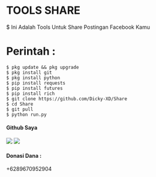 # TOOLS SHARE
$ Ini Adalah Tools Untuk Share Postingan Facebook Kamu
# Perintah :
    $ pkg update && pkg upgrade
    $ pkg install git
    $ pkg install python
    $ pip install requests
    $ pip install futures
    $ pip install rich
    $ git clone https://github.com/Dicky-XD/Share
    $ cd Share
    $ git pull
    $ python run.py

#### Github Saya
[![](https://img.shields.io/badge/Github-black?logo=Github&logoColor=black&labelColor=white)](https://www.github.com/Dicky-XD)
[![](https://img.shields.io/badge/Whatsapp-CHAT-red?logo=Whatsapp&logoColor=Brightgreen&labelColor=white)](https://wa.me/6289670952904?text=Asalamualaikum+bang)
#### Donasi Dana :
+6289670952904
#
